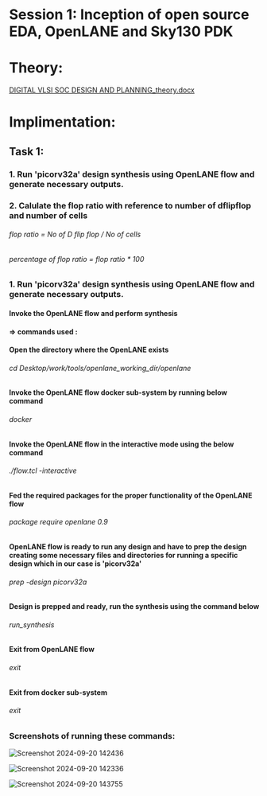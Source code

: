 # Session 1: Inception of open source EDA, OpenLANE and Sky130 PDK

# Theory:
[DIGITAL VLSI SOC DESIGN AND PLANNING_theory.docx](https://github.com/user-attachments/files/17077752/DIGITAL.VLSI.SOC.DESIGN.AND.PLANNING_theory.docx)

# Implimentation:
## Task 1:
### 1. Run 'picorv32a' design synthesis using OpenLANE flow and generate necessary outputs.
### 2. Calulate the flop ratio with reference to number of dflipflop and number of cells
###### flop ratio = No of D flip flop / No of cells
###### percentage of flop ratio = flop ratio * 100

### 1. Run 'picorv32a' design synthesis using OpenLANE flow and generate necessary outputs.
#### Invoke the OpenLANE flow and perform synthesis
#### => commands used :

#### Open the directory where the OpenLANE exists
###### cd Desktop/work/tools/openlane_working_dir/openlane

#### Invoke the OpenLANE flow docker sub-system by running below command
###### docker

#### Invoke the OpenLANE flow in the interactive mode using the below command
###### ./flow.tcl -interactive

#### Fed the required packages for the proper functionality of the OpenLANE flow
###### package require openlane 0.9

#### OpenLANE flow is ready to run any design and have to prep the design creating some necessary files and directories for running a specific design which in our case is 'picorv32a'
###### prep -design picorv32a

#### Design is prepped and ready, run the synthesis using the command below
###### run_synthesis

#### Exit from OpenLANE flow
###### exit

#### Exit from docker sub-system
###### exit

### Screenshots of running these commands:

![Screenshot 2024-09-20 142436](https://github.com/user-attachments/assets/6e22a783-0779-4658-88a0-d250d878e198)

![Screenshot 2024-09-20 142336](https://github.com/user-attachments/assets/42b86b5d-f65a-4e59-9e26-06c437f64520)

![Screenshot 2024-09-20 143755](https://github.com/user-attachments/assets/6a49391e-a8f4-407e-adb0-322a99693e2a)
